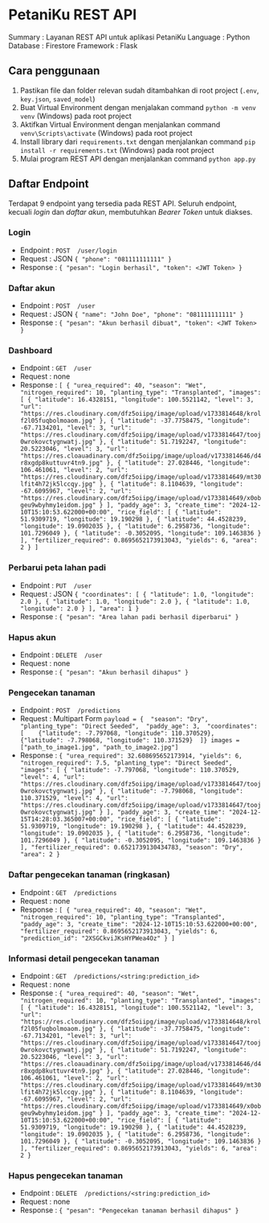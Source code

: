 # PetaniKu REST API
Summary : Layanan REST API untuk aplikasi PetaniKu
Language : Python
Database : Firestore
Framework : Flask

## Cara penggunaan
1. Pastikan file dan folder relevan sudah ditambahkan di root project (`.env`, `key.json`, `saved_model`)
2. Buat Virtual Environment dengan menjalakan command `python -m venv venv` (Windows) pada root project
3. Aktifkan Virtual Environment dengan menjalankan command `venv\Scripts\activate` (Windows) pada root project
4. Install library dari `requirements.txt` dengan menjalankan command `pip install -r requirements.txt` (Windows) pada root project
5. Mulai program REST API dengan menjalankan command `python app.py`

## Daftar Endpoint
Terdapat 9 endpoint yang tersedia pada REST API. Seluruh endpoint, kecuali *login* dan *daftar akun*, membutuhkan *Bearer Token* untuk diakses.
### Login
- Endpoint :  `POST  /user/login`
- Request :  JSON
  `{
      "phone": "081111111111"
  }`
- Response :
  `{
	    "pesan": "Login berhasil",
	    "token": <JWT Token>
  }`

### Daftar akun
- Endpoint :  `POST  /user`
- Request :  JSON
  `{
	    "name": "John Doe",
	    "phone": "081111111111"
  }`
- Response :
  `{
	    "pesan": "Akun berhasil dibuat",
	    "token": <JWT Token>
  }`

### Dashboard
- Endpoint :  `GET  /user`
- Request :  none
- Response :
  `[
    	{
    		"urea_required": 40,
    		"season": "Wet",
    		"nitrogen_required": 10,
    		"planting_type": "Transplanted",
    		"images": [
    			{
    				"latitude": 16.4328151,
    				"longitude": 100.5521142,
    				"level": 3,
    				"url": "https://res.cloudinary.com/dfz5oiipg/image/upload/v1733814648/krolf2l05fuqbolmoaom.jpg"
    			},
    			{
    				"latitude": -37.7758475,
    				"longitude": -67.7134201,
    				"level": 3,
    				"url": "https://res.cloudinary.com/dfz5oiipg/image/upload/v1733814647/tooj0wrokovctygnwatj.jpg"
    			},
    			{
    				"latitude": 51.7192247,
    				"longitude": 20.5223046,
    				"level": 3,
    				"url": "https://res.cloauadinary.com/dfz5oiipg/image/upload/v1733814646/d4r8xgdp8kuttuvr4tn9.jpg"
    			},
    			{
    				"latitude": 27.028446,
    				"longitude": 106.461061,
    				"level": 2,
    				"url": "https://res.cloudinary.com/dfz5oiipg/image/upload/v1733814649/mt30lfit4h72jk5lccqy.jpg"
    			},
    			{
    				"latitude": 8.1104639,
    				"longitude": -67.6095967,
    				"level": 2,
    				"url": "https://res.cloudinary.com/dfz5oiipg/image/upload/v1733814649/x0obgeu9wbyhmy1eidom.jpg"
    			}
    		],
    		"paddy_age": 3,
    		"create_time": "2024-12-10T15:10:53.622000+00:00",
    		"rice_field": [
    			{
    				"latitude": 51.9309719,
    				"longitude": 19.190298
    			},
    			{
    				"latitude": 44.4528239,
    				"longitude": 19.0902035
    			},
    			{
    				"latitude": 6.2958736,
    				"longitude": 101.7296049
    			},
    			{
    				"latitude": -0.3052095,
    				"longitude": 109.1463836
    			}
    		],
    		"fertilizer_required": 0.8695652173913043,
    		"yields": 6,
    		"area": 2
    	}
  ]`

### Perbarui peta lahan padi
- Endpoint :  `PUT  /user`
- Request :  JSON
  `{
      "coordinates": [
    		{
    			"latitude": 1.0,
    			"longitude": 2.0
    		},
    		{
    			"latitude": 1.0,
    			"longitude": 2.0
    		},
    		{
    			"latitude": 1.0,
    			"longitude": 2.0
    		}
    	],
    	"area": 1
  }`
- Response :
  `{
	    "pesan": "Area lahan padi berhasil diperbarui"
  }`

### Hapus akun
- Endpoint :  `DELETE  /user`
- Request :  none
- Response :
  `{
	    "pesan": "Akun berhasil dihapus"
  }`

### Pengecekan tanaman
- Endpoint :  `POST  /predictions`
- Request :  Multipart Form
  `payload = {  "season": "Dry",  "planting_type": "Direct Seeded",  "paddy_age": 3,  "coordinates": [    {"latitude": -7.797068, "longitude": 110.370529},    {"latitude": -7.798068, "longitude": 110.371529}  ]}
   images = ["path_to_image1.jpg", "path_to_image2.jpg"]`
- Response :
  `{
    	"urea_required": 32.608695652173914,
    	"yields": 6,
    	"nitrogen_required": 7.5,
    	"planting_type": "Direct Seeded",
    	"images": [
    		{
    			"latitude": -7.797068,
    			"longitude": 110.370529,
    			"level": 4,
    			"url": "https://res.cloudinary.com/dfz5oiipg/image/upload/v1733814647/tooj0wrokovctygnwatj.jpg"
    		},
    		{
    			"latitude": -7.798068,
    			"longitude": 110.371529,
    			"level": 4,
    			"url": "https://res.cloudinary.com/dfz5oiipg/image/upload/v1733814647/tooj0wrokovctygnwatj.jpg"
    		}
    	],
    	"paddy_age": 3,
    	"create_time": "2024-12-15T14:28:03.365007+00:00",
    	"rice_field": [
    		{
    			"latitude": 51.9309719,
    			"longitude": 19.190298
    		},
    		{
    			"latitude": 44.4528239,
    			"longitude": 19.0902035
    		},
    		{
    			"latitude": 6.2958736,
    			"longitude": 101.7296049
    		},
    		{
    			"latitude": -0.3052095,
    			"longitude": 109.1463836
    		}
    	],
    	"fertilizer_required": 0.6521739130434783,
    	"season": "Dry",
    	"area": 2
  }`

### Daftar pengecekan tanaman (ringkasan)
- Endpoint :  `GET  /predictions`
- Request :  none
- Response :
  `[
    	{
    		"urea_required": 40,
    		"season": "Wet",
    		"nitrogen_required": 10,
    		"planting_type": "Transplanted",
    		"paddy_age": 3,
    		"create_time": "2024-12-10T15:10:53.622000+00:00",
    		"fertilizer_required": 0.8695652173913043,
    		"yields": 6,
    		"prediction_id": "2XSGCkviJKsHYPWea4Oz"
    	}
  ]`

### Informasi detail pengecekan tanaman
- Endpoint :  `GET  /predictions/<string:prediction_id>`
- Request :  none
- Response :
  `{
    	"urea_required": 40,
    	"season": "Wet",
    	"nitrogen_required": 10,
    	"planting_type": "Transplanted",
    	"images": [
    		{
    			"latitude": 16.4328151,
    			"longitude": 100.5521142,
    			"level": 3,
    			"url": "https://res.cloudinary.com/dfz5oiipg/image/upload/v1733814648/krolf2l05fuqbolmoaom.jpg"
    		},
    		{
    			"latitude": -37.7758475,
    			"longitude": -67.7134201,
    			"level": 3,
    			"url": "https://res.cloudinary.com/dfz5oiipg/image/upload/v1733814647/tooj0wrokovctygnwatj.jpg"
    		},
    		{
    			"latitude": 51.7192247,
    			"longitude": 20.5223046,
    			"level": 3,
    			"url": "https://res.cloauadinary.com/dfz5oiipg/image/upload/v1733814646/d4r8xgdp8kuttuvr4tn9.jpg"
    		},
    		{
    			"latitude": 27.028446,
    			"longitude": 106.461061,
    			"level": 2,
    			"url": "https://res.cloudinary.com/dfz5oiipg/image/upload/v1733814649/mt30lfit4h72jk5lccqy.jpg"
    		},
    		{
    			"latitude": 8.1104639,
    			"longitude": -67.6095967,
    			"level": 2,
    			"url": "https://res.cloudinary.com/dfz5oiipg/image/upload/v1733814649/x0obgeu9wbyhmy1eidom.jpg"
    		}
    	],
    	"paddy_age": 3,
    	"create_time": "2024-12-10T15:10:53.622000+00:00",
    	"rice_field": [
    		{
    			"latitude": 51.9309719,
    			"longitude": 19.190298
    		},
    		{
    			"latitude": 44.4528239,
    			"longitude": 19.0902035
    		},
    		{
    			"latitude": 6.2958736,
    			"longitude": 101.7296049
    		},
    		{
    			"latitude": -0.3052095,
    			"longitude": 109.1463836
    		}
    	],
    	"fertilizer_required": 0.8695652173913043,
    	"yields": 6,
    	"area": 2
  }`

### Hapus pengecekan tanaman
- Endpoint :  `DELETE  /predictions/<string:prediction_id>`
- Request :  none
- Response :
  `{
	    "pesan": "Pengecekan tanaman berhasil dihapus"
  }`
